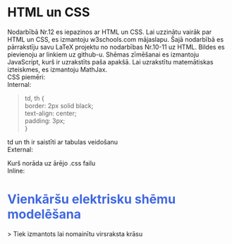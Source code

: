 # HTML un CSS
Nodarbībā Nr.12 es iepazinos ar HTML un CSS. Lai uzzinātu vairāk par HTML un CSS, es izmantoju w3schools.com mājaslapu. Šajā nodarbībā es pārrakstīju savu LaTeX projektu no nodarbības Nr.10-11 uz HTML. Bildes es pievienoju ar linkiem uz github-u. Shēmas zīmēšanai es izmantoju JavaScript, kurš ir uzrakstīts paša apakšā. Lai uzrakstītu matemātiskas izteiskmes, es izmantoju MathJax.  
CSS piemēri:  
Internal:  
>  
> td, th {  
>   border: 2px solid black;  
>   text-align: center;  
>   padding: 3px;  
>	}  
>  
td un th ir saistīti ar tabulas veidošanu  
External:  
>  
>  <link rel="stylesheet" href="voltage_divider.css">  
>  
Kurš norāda uz ārējo .css failu  
Inline:  
>  
<h1 style="color:#4169E1;">Vienkāršu elektrisku shēmu modelēšana</h1>  
>  
Tiek izmantots lai nomainītu virsraksta krāsu  
